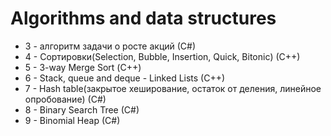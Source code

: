 # Algorithms and data structures
- 3 - алгоритм задачи о росте акций (С#)
- 4 - Сортировки(Selection, Bubble, Insertion, Quick, Bitonic) (С++)
- 5 - 3-way Merge Sort (С++)
- 6 - Stack, queue and deque - Linked Lists (C++)
- 7 - Hash table(закрытое хеширование, остаток от деления, линейное опробование) (C#)
- 8 - Binary Search Tree (C#)
- 9 - Binomial Heap (C#)
